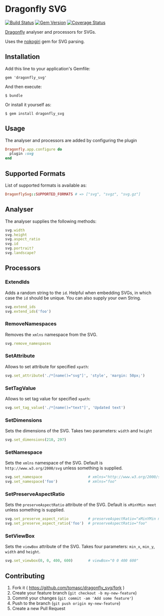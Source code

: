 # Dragonfly SVG

[![Build Status](https://travis-ci.org/tomasc/dragonfly_svg.svg)](https://travis-ci.org/tomasc/dragonfly_svg) [![Gem Version](https://badge.fury.io/rb/dragonfly_svg.svg)](http://badge.fury.io/rb/dragonfly_svg) [![Coverage Status](https://img.shields.io/coveralls/tomasc/dragonfly_svg.svg)](https://coveralls.io/r/tomasc/dragonfly_svg)

[Dragonfly](https://github.com/markevans/dragonfly) analyser and processors for SVGs.

Uses the [nokogiri](http://nokogiri.org) gem for SVG parsing.

## Installation

Add this line to your application's Gemfile:

    gem 'dragonfly_svg'

And then execute:

    $ bundle

Or install it yourself as:

    $ gem install dragonfly_svg

## Usage
The analyser and processors are added by configuring the plugin

```ruby
Dragonfly.app.configure do
  plugin :svg
end
```

## Supported Formats

List of supported formats is available as:

```ruby
DragonflySvg::SUPPORTED_FORMATS # => ["svg", "svgz", "svg.gz"]
```

## Analyser
The analyser supplies the following methods:

```ruby
svg.width
svg.height
svg.aspect_ratio
svg.id
svg.portrait?
svg.landscape?
```

## Processors

### ExtendIds

Adds a random string to the `id`. Helpful when embedding SVGs, in which case the `id` should be unique. You can also supply your own String.

```ruby
svg.extend_ids
svg.extend_ids('foo')
```

### RemoveNamespaces

Removes the `xmlns` namespace from the SVG.

```ruby
svg.remove_namespaces
```

### SetAttribute

Allows to set attribute for specified `xpath`:

```ruby
svg.set_attribute('./*[name()="svg"]', 'style', 'margin: 50px;')
```

### SetTagValue

Allows to set tag value for specified `xpath`:

```ruby
svg.set_tag_value('./*[name()="text"]', 'Updated text')
```

### SetDimensions

Sets the dimensions of the SVG. Takes two parameters: `width` and `height`

```ruby
svg.set_dimensions(210, 297)
```

### SetNamespace

Sets the `xmlns` namespace of the SVG. Default is `http://www.w3.org/2000/svg` unless something is supplied.

```ruby
svg.set_namespace                     # xmlns="http://www.w3.org/2000/svg"
svg.set_namespace('foo')              # xmlns="foo"
```

### SetPreserveAspectRatio

Sets the `preserveAspectRatio` attribute of the SVG. Default is `xMinYMin meet` unless something is supplied.

```ruby
svg.set_preserve_aspect_ratio         # preserveAspectRatio="xMinYMin meet"
svg.set_preserve_aspect_ratio('foo')  # preserveAspectRatio="foo"
```

### SetViewBox

Sets the `viewBox` attribute of the SVG. Takes four parameters: `min_x`, `min_y`, `width` and `height`.

```ruby
svg.set_viewbox(0, 0, 400, 600)       # viewBox="0 0 400 600"
```

## Contributing

1. Fork it ( https://github.com/tomasc/dragonfly_svg/fork )
2. Create your feature branch (`git checkout -b my-new-feature`)
3. Commit your changes (`git commit -am 'Add some feature'`)
4. Push to the branch (`git push origin my-new-feature`)
5. Create a new Pull Request
